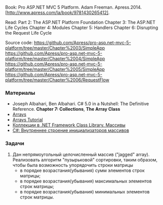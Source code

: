 Book: Pro ASP.NET MVC 5 Platform. Adam Freeman. Apress.2014. [http://www.apress.com/la/book/9781430265412].

Read: Part 2: The ASP.NET Platform Foundation
            Chapter 3: The ASP.NET Life Cycles
            Chapter 4: Modules
            Chapter 5: Handlers
            Chapter 6: Disrupting the Request Life Cycle

Source code: https://github.com/Apress/pro-asp.net-mvc-5-platform/tree/master/Chapter%2003/SimpleApp
             https://github.com/Apress/pro-asp.net-mvc-5-platform/tree/master/Chapter%2004/SimpleApp
             https://github.com/Apress/pro-asp.net-mvc-5-platform/tree/master/Chapter%2005/SimpleApp
             https://github.com/Apress/pro-asp.net-mvc-5-platform/tree/master/Chapter%2006/RequestFlow

### Материалы

- Joseph Albahari, Ben Albahari. C# 5.0 in a Nutshell: The Definitive Reference. **Chapter 7: Collections**, **The Array Class** 
- [Arrays](https://msdn.microsoft.com/en-us/library/aa287879(v=vs.71).aspx)
- [Arrays Tutorial](https://msdn.microsoft.com/en-us/library/aa288453(v=vs.71).aspx)
- [Коллекции в .NET Framework Class Library. Массивы](http://rsdn.ru/article/dotnet/collections.xml#E2GAC)
- [C#: Внутреннее строение инициализаторов массивов](http://habrahabr.ru/post/247047/)

### Задачи
1. Дан непрямоугольный целочисленный массив ("jagged" array). Реализовать алгоритм "пузырьковой" сортировки, таким образом, чтобы была возможность упорядочить строки матрицы 
    - в порядке возрастания(убывания) сумм элементов строк матрицы;
    - в порядке возрастания(убывания) максимальных элементов строк матрицы;
    - в порядке возрастания(убывания) минимальных элементов строк матрицы.

